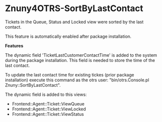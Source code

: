 # Znuny4OTRS-SortByLastContact

Tickets in the Queue, Status and Locked view were sorted by the last contact.

This feature is automatically enabled after package installation.


**Features**

The dynamic field 'TicketLastCustomerContactTime' is added to the system during the package installation. This field is needed to store the time of the last contact.

To update the last contact time for existing tickes (prior package installation) execute this command as the otrs user: "bin/otrs.Console.pl Znuny::SortByLastContact".

The dynamic field is added to this views:
* Frontend::Agent::Ticket::ViewQueue
* Frontend::Agent::Ticket::ViewLocked
* Frontend::Agent::Ticket::ViewStatus